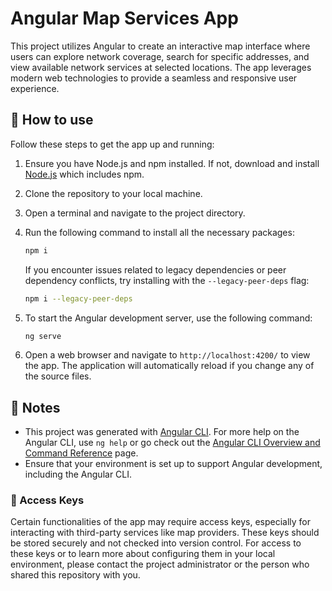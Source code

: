 # Angular Map Services App

This project utilizes Angular to create an interactive map interface where users can explore network coverage, search for specific addresses, and view available network services at selected locations. The app leverages modern web technologies to provide a seamless and responsive user experience.

## 🚀 How to use

Follow these steps to get the app up and running:

1. Ensure you have Node.js and npm installed. If not, download and install [Node.js](https://nodejs.org/) which includes npm.
2. Clone the repository to your local machine.
3. Open a terminal and navigate to the project directory.
4. Run the following command to install all the necessary packages:
   
    ```sh
    npm i
    ```

   If you encounter issues related to legacy dependencies or peer dependency conflicts, try installing with the `--legacy-peer-deps` flag:

    ```sh
    npm i --legacy-peer-deps
    ```

5. To start the Angular development server, use the following command:

    ```sh
    ng serve
    ```

6. Open a web browser and navigate to `http://localhost:4200/` to view the app. The application will automatically reload if you change any of the source files.

## 📝 Notes

- This project was generated with [Angular CLI](https://github.com/angular/angular-cli). For more help on the Angular CLI, use `ng help` or go check out the [Angular CLI Overview and Command Reference](https://angular.io/cli) page.
- Ensure that your environment is set up to support Angular development, including the Angular CLI.

### 🔑 Access Keys

Certain functionalities of the app may require access keys, especially for interacting with third-party services like map providers. These keys should be stored securely and not checked into version control. For access to these keys or to learn more about configuring them in your local environment, please contact the project administrator or the person who shared this repository with you.
